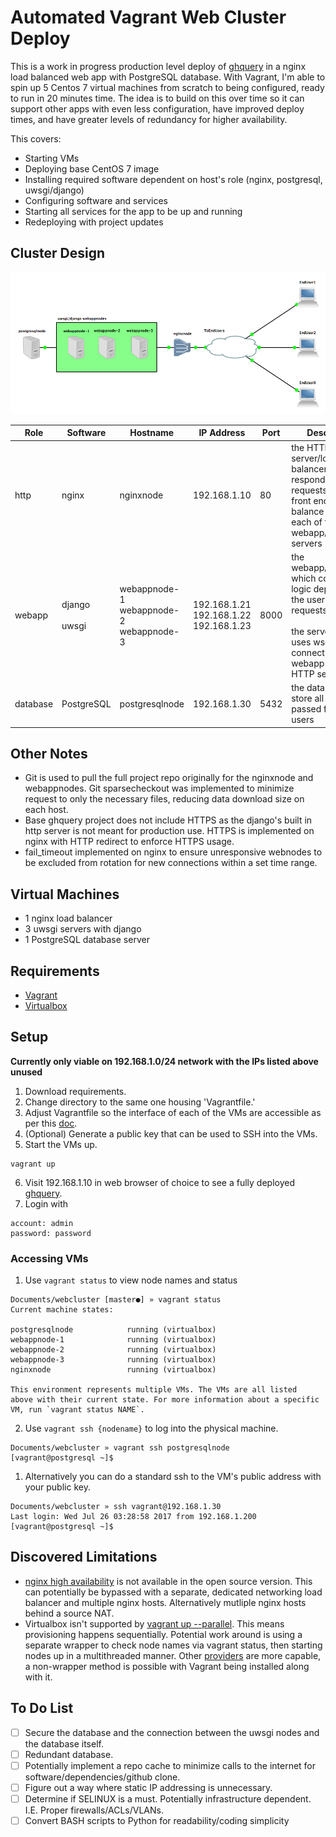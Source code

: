 # Automated Vagrant Web Cluster Deploy
This is a work in progress production level deploy of [ghquery](https://github.com/shibusa/ghquery) in a nginx load balanced web app with PostgreSQL database.  With Vagrant, I'm able to spin up 5 Centos 7 virtual machines from scratch to being configured, ready to run in 20 minutes time.  The idea is to build on this over time so it can support other apps with even less configuration, have improved deploy times, and have greater levels of redundancy for higher availability.

This covers:
- Starting VMs
- Deploying base CentOS 7 image
- Installing required software dependent on host's role (nginx, postgresql, uwsgi/django)
- Configuring software and services
- Starting all services for the app to be up and running
- Redeploying with project updates

## Cluster Design
![Design Diagram](./webcluster.png)

| Role | Software | Hostname | IP Address | Port | Description |
| --- | --- | --- | --- | --- | --- |
| http | nginx | nginxnode | 192.168.1.10 | 80 | the HTTP server/load balancer to respond to user requests, serve the front end, and balance traffic to each of the webapp/framework servers |
| webapp | django<br><br>uwsgi | webappnode-1<br>webappnode-2<br>webappnode-3 | 192.168.1.21<br>192.168.1.22<br>192.168.1.23 | 8000 | the webapp/framework which conducts the logic dependent on the user's HTTP requests<br><br>the server which uses wsgi to connect the webapp to the HTTP server |
| database | PostgreSQL | postgresqlnode | 192.168.1.30 | 5432 | the database to store all the data passed from the users |

## Other Notes
- Git is used to pull the full project repo originally for the nginxnode and webappnodes.  Git sparsecheckout was implemented to minimize request to only the necessary files, reducing data download size on each host.
- Base ghquery project does not include HTTPS as the django's built in http server is not meant for production use.  HTTPS is implemented on nginx with HTTP redirect to enforce HTTPS usage.
- fail_timeout implemented on nginx to ensure unresponsive webnodes to be excluded from rotation for new connections within a set time range.

## Virtual Machines
- 1 nginx load balancer
- 3 uwsgi servers with django
- 1 PostgreSQL database server

## Requirements
- [Vagrant](https://www.vagrantup.com/)
- [Virtualbox](https://www.virtualbox.org/)

## Setup
**__Currently only viable on 192.168.1.0/24 network with the IPs listed above unused__**
1. Download requirements.
2. Change directory to the same one housing 'Vagrantfile.'
3. Adjust Vagrantfile so the interface of each of the VMs are accessible as per this [doc](https://www.vagrantup.com/docs/networking/public_network.html).
4. (Optional) Generate a public key that can be used to SSH into the VMs.
5. Start the VMs up.
```
vagrant up
```
6. Visit 192.168.1.10 in web browser of choice to see a fully deployed [ghquery](https://github.com/shibusa/ghquery).
7. Login with
```
account: admin
password: password
```

### Accessing VMs
1. Use `vagrant status` to view node names and status
```
Documents/webcluster [master●] » vagrant status
Current machine states:

postgresqlnode            running (virtualbox)
webappnode-1              running (virtualbox)
webappnode-2              running (virtualbox)
webappnode-3              running (virtualbox)
nginxnode                 running (virtualbox)

This environment represents multiple VMs. The VMs are all listed
above with their current state. For more information about a specific
VM, run `vagrant status NAME`.
```
2. Use `vagrant ssh {nodename}` to log into the physical machine.
```
Documents/webcluster » vagrant ssh postgresqlnode
[vagrant@postgresql ~]$
```
  1. Alternatively you can do a standard ssh to the VM's public address with your public key.
  ```
  Documents/webcluster » ssh vagrant@192.168.1.30
  Last login: Wed Jul 26 03:28:58 2017 from 192.168.1.200
  [vagrant@postgresql ~]$
  ```
## Discovered Limitations
- [nginx high availability](https://www.nginx.com/products/feature-matrix/) is not available in the open source version.  This can potentially be bypassed with a separate, dedicated networking load balancer and multiple nginx hosts.  Alternatively mutliple nginx hosts behind a source NAT.
- Virtualbox isn't supported by [vagrant up --parallel](https://www.vagrantup.com/docs/virtualbox/usage.html).  This means provisioning happens sequentially.  Potential work around is using a separate wrapper to check node names via vagrant status, then starting nodes up in a multithreaded manner.  Other [providers](https://www.vagrantup.com/docs/providers/) are more capable, a non-wrapper method is possible with Vagrant being installed along with it.

## To Do List
- [ ] Secure the database and the connection between the uwsgi nodes and the database itself.
- [ ] Redundant database.
- [ ] Potentially implement a repo cache to minimize calls to the internet for software/dependencies/github clone.
- [ ] Figure out a way where static IP addressing is unnecessary.
- [ ] Determine if SELINUX is a must.  Potentially infrastructure dependent. I.E. Proper firewalls/ACLs/VLANs.
- [ ] Convert BASH scripts to Python for readability/coding simplicity
